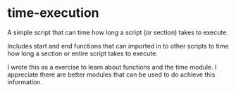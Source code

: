 # time-execution
A simple script that can time how long a script (or section) takes to execute.

Includes start and end functions that can imported in to other scripts to time how long a section or entire script takes to execute.

I wrote this as a exercise to learn about functions and the time module. I appreciate there are better modules that can be used to do achieve this information. 
